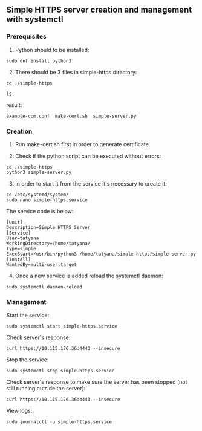 ## Simple HTTPS server creation and management with systemctl ##

### Prerequisites ###

1. Python should to be installed:
```
sudo dnf install python3
```

2. There should be 3 files in simple-https directory:
```
cd ./simple-https
```
```
ls
```
result:
```
example-com.conf  make-cert.sh  simple-server.py
```

### Creation ###

1. Run make-cert.sh first in order to generate certificate.

2. Check if the python script can be executed without errors:
```
cd ./simple-https
python3 simple-server.py
```
 
3. In order to start it from the service it's necessary to create it:
```
cd /etc/systemd/system/
sudo nano simple-https.service
```

The service code is below:
```
[Unit]
Description=Simple HTTPS Server
[Service]
User=tatyana
WorkingDirectory=/home/tatyana/
Type=simple
ExecStart=/usr/bin/python3 /home/tatyana/simple-https/simple-server.py
[Install]
WantedBy=multi-user.target
```

4. Once a new service is added reload the systemctl daemon:
```
sudo systemctl daemon-reload
```

### Management ###

Start the service:
```
sudo systemctl start simple-https.service
```

Check server's response:
```
curl https://10.115.176.36:4443 --insecure
```

Stop the service:
```
sudo systemctl stop simple-https.service
```

Check server's response to make sure the server has been stopped (not still running outside the server):
```
curl https://10.115.176.36:4443 --insecure
```

View logs:
```
sudo journalctl -u simple-https.service
```